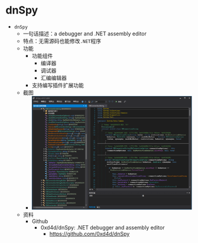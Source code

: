 # dnSpy

* `dnSpy`
  * 一句话描述：a debugger and .NET assembly editor
  * 特点：无需源码也能修改`.NET`程序
  * 功能
    * 功能组件
      * 编译器
      * 调试器
      * 汇编编辑器
    * 支持编写插件扩展功能
  * 截图
    * ![dnspy_screenshot](../../../../assets/img/dnspy_screenshot.png)
  * 资料
    * Github
      * 0xd4d/dnSpy: .NET debugger and assembly editor
        * https://github.com/0xd4d/dnSpy
